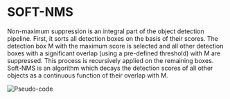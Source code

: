 # SOFT-NMS
Non-maximum suppression is an integral part of the object detection pipeline. First, it sorts all detection boxes on the basis of their scores. The detection box M with the maximum score is selected and all other detection boxes
with a significant overlap (using a pre-defined threshold) with M are suppressed. This process is recursively applied on the remaining boxes. Soft-NMS is an algorithm which decays the detection scores of all other objects
as a continuous function of their overlap with M.

![Pseudo-code](https://github.com/p10arri/Video-Anomaly-Detection/Soft-NMS/pseudo-code.png?raw=true)

